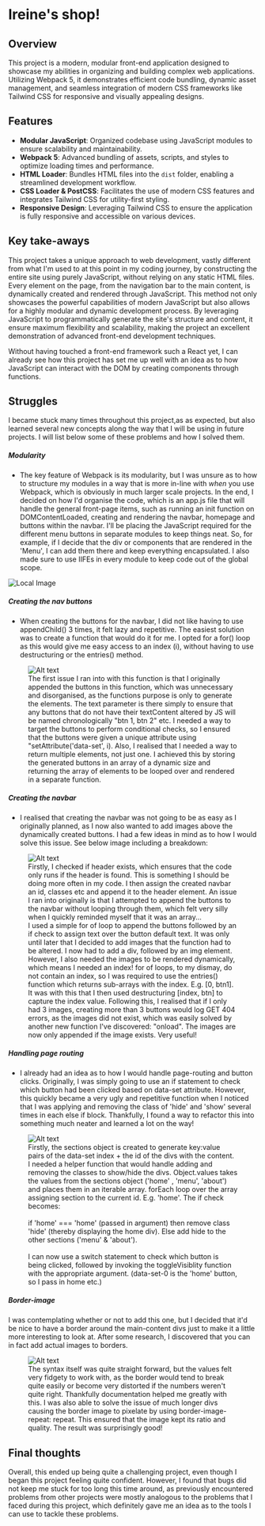 # Ireine's shop!

## Overview

This project is a modern, modular front-end application designed to showcase my abilities in organizing and building complex web applications. Utilizing Webpack 5, it demonstrates efficient code bundling, dynamic asset management, and seamless integration of modern CSS frameworks like Tailwind CSS for responsive and visually appealing designs.

## Features

- **Modular JavaScript**: Organized codebase using JavaScript modules to ensure scalability and maintainability.
- **Webpack 5**: Advanced bundling of assets, scripts, and styles to optimize loading times and performance.
- **HTML Loader**: Bundles HTML files into the `dist` folder, enabling a streamlined development workflow.
- **CSS Loader & PostCSS**: Facilitates the use of modern CSS features and integrates Tailwind CSS for utility-first styling.
- **Responsive Design**: Leveraging Tailwind CSS to ensure the application is fully responsive and accessible on various devices.

## Key take-aways

This project takes a unique approach to web development, vastly different from what I'm used to at this point in my coding journey, by constructing the entire site using purely JavaScript, without relying on any static HTML files. Every element on the page, from the navigation bar to the main content, is dynamically created and rendered through JavaScript. This method not only showcases the powerful capabilities of modern JavaScript but also allows for a highly modular and dynamic development process. By leveraging JavaScript to programmatically generate the site's structure and content, it ensure maximum flexibility and scalability, making the project an excellent demonstration of advanced front-end development techniques.

Without having touched a front-end framework such a React yet, I can already see how this project has set me up well with an idea as to how JavaScript can interact with the DOM by creating components through functions.

## Struggles

I became stuck many times throughout this project,as as expected, but also learned several new concepts along the way that I will be using in future projects. I will list below some of these problems and how I solved them.

##### Modularity

- The key feature of Webpack is its modularity, but I was unsure as to how to structure my modules in a way that is more in-line with _when_ you use Webpack, which is obviously in much larger scale projects. In the end, I decided on how I'd organise the code, which is an app.js file that will handle the general front-page items, such as running an init function on DOMContentLoaded, creating and rendering the navbar, homepage and buttons within the navbar. I'll be placing the JavaScript required for the different menu buttons in separate modules to keep things neat. So, for example, if I decide that the div or components that are rendered in the 'Menu', I can add them there and keep everything encapsulated. I also made sure to use IIFEs in every module to keep code out of the global scope.

![Local Image](./readme-images/modules.png)

##### Creating the nav buttons

- When creating the buttons for the navbar, I did not like having to use appendChild() 3 times, it felt lazy and repetitive. The easiest solution was to create a function that would do it for me. I opted for a for() loop as this would give me easy access to an index (i), without having to use destructuring or the entries() method.

<figure>
  <img src="./readme-images/create-nav-btns.png" alt="Alt text" title="Optional title">
  <figcaption>The first issue I ran into with this function is that I originally appended the buttons in this function, which was unnecessary and disorganised, as the functions purpose is only to generate the elements. The text parameter is there simply to ensure that any buttons that do not have their textContent altered by JS will be named chronologically "btn 1, btn 2" etc. I needed a way to target the buttons to perform conditional checks, so I ensured that the buttons were given a unique attribute using "setAttribute('data-set', i). Also, I realised that I needed a way to return multiple elements, not just one. I achieved this by storing the generated buttons in an array of a dynamic size and returning the array of elements to be looped over and rendered in a separate function. </figcaption>
</figure>

##### Creating the navbar

- I realised that creating the navbar was not going to be as easy as I originally planned, as I now also wanted to add images above the dynamically created buttons. I had a few ideas in mind as to how I would solve this issue. See below image including a breakdown:

<figure>
  <img src="./readme-images/render-nav.png" alt="Alt text" title="Optional title">
  <figcaption>Firstly, I checked if header exists, which ensures that the code only runs if the header is found. This is something I should be doing more often in my code. I then assign the created navbar an id, classes etc and append it to the header element. An issue I ran into originally is that I attempted to append the buttons to the navbar without looping through them, which felt very silly when I quickly reminded myself that it was an array...<br> I used a simple for of loop to append the buttons followed by an if check to assign text over the button default text. It was only until later that I decided to add images that the function had to be altered. I now had to add a div, followed by an img element. <br>However, I also needed the images to be rendered dynamically, which means I needed an index! for of loops, to my dismay, do not contain an index, so I was required to use the entries() function which returns sub-arrays with the index. E.g. [0, btn1]. It was with this that I then used destructuring [index, btn] to capture the index value. Following this, I realised that if I only had 3 images, creating more than 3 buttons would log GET 404 errors, as the images did not exist, which was easily solved by another new function I've discovered: "onload". The images are now only appended if the image exists. Very useful!</figcaption>
</figure>

##### Handling page routing

- I already had an idea as to how I would handle page-routing and button clicks. Originally, I was simply going to use an if statement to check which button had been clicked based on data-set attribute. However, this quickly became a very ugly and repetitive function when I noticed that I was applying and removing the class of 'hide' and 'show' several times in each else if block. Thankfully, I found a way to refactor this into something much neater and learned a lot on the way!

<figure>
  <img src="./readme-images/handle-clicks.png" alt="Alt text" title="Optional title">
  <figcaption>Firstly, the sections object is created to generate key:value pairs of the data-set index + the id of the divs with the content. I needed a helper function that would handle adding and removing the classes to show/hide the divs. Object.values takes the values from the sections object ('home' , 'menu', 'about') and places them in an iterable array. forEach loop over the array assigning section to the current id. E.g. 'home'. The if check becomes: <br><br>
  if 'home' === 'home' (passed in argument) then remove class 'hide' (thereby displaying the home div). Else add hide to the other sections ('menu' & 'about').
  <br><br>
  I can now use a switch statement to check which button is being clicked, followed by invoking the toggleVisiblity function with the appropriate argument. (data-set-0 is the 'home' button, so I pass in home etc.)
  </figcaption>
</figure>

##### Border-image

I was contemplating whether or not to add this one, but I decided that it'd be nice to have a border around the main-content divs just to make it a little more interesting to look at. After some research, I discovered that you can in fact add actual images to borders.

<figure>
  <img src="./readme-images/border-img.png" alt="Alt text" title="Optional title">
  <figcaption> The syntax itself was quite straight forward, but the values felt very fidgety to work with, as the border would tend to break quite easily or become very distorted if the numbers weren't quite right. Thankfully documentation helped me greatly with this. I was also able to solve the issue of much longer divs causing the border image to pixelate by using border-image-repeat: repeat. This ensured that the image kept its ratio and quality. The result was surprisingly good!
  </figcaption>
</figure>

## Final thoughts

Overall, this ended up being quite a challenging project, even though I began this project feeling quite confident. However, I found that bugs did not keep me stuck for too long this time around, as previously encountered problems from other projects were mostly analogous to the problems that I faced during this project, which definitely gave me an idea as to the tools I can use to tackle these problems.
